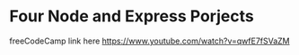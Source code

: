 # Four Node and Express Porjects

freeCodeCamp link here  https://www.youtube.com/watch?v=qwfE7fSVaZM